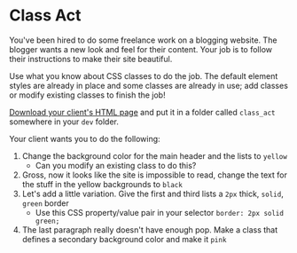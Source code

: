 # Class Act

You've been hired to do some freelance work on a blogging website. The blogger wants a new look and feel for their content. Your job is to follow their instructions to make their site beautiful.

Use what you know about CSS classes to do the job. The default element styles are already in place and some classes are already in use; add classes or modify existing classes to finish the job!

[Download your client's HTML page](../../../../curriculum_companions/web_dev/fe_fun/class_act/index.html) and put it in a folder called `class_act` somewhere in your `dev` folder.

Your client wants you to do the following:
1. Change the background color for the main header and the lists to `yellow`
      - Can you modify an existing class to do this? 
1. Gross, now it looks like the site is impossible to read, change the text for the stuff in the yellow backgrounds to `black`
1. Let's add a little variation. Give the first and third lists a `2px` thick, `solid`, `green` border
      - Use this CSS property/value pair in your selector ```border: 2px solid green;```
1. The last paragraph really doesn't have enough pop. Make a class that defines a secondary background color and make it `pink`
